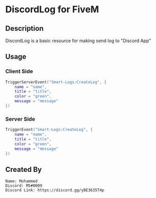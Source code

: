 # DiscordLog for FiveM

## Description

DiscordLog is a basic resource for making send log to "Discord App"

## Usage

### Client Side
```lua
TriggerServerEvent("Smart-Logs:CreateLog", {
    name = "name",
    title = "title",
    color = "green",
    message = "message"
})
```
### Server Side
```lua
TriggerEvent("Smart-Logs:CreateLog", {
    name = "name",
    title = "title",
    color = "green",
    message = "message"
})
```

## Created By
```
Name: Mohammed
Discord: M5#0009
Discord Link: https://discord.gg/yBE3635T4p
```
